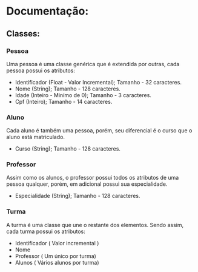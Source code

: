 # Documentação:

## Classes:
### Pessoa
Uma pessoa é uma classe genérica que é extendida por outras, cada pessoa possui os atributos:
- Identificador (Float - Valor Incremental); Tamanho - 32 caracteres.
- Nome (String); Tamanho - 128 caracteres.
- Idade (Inteiro - Minímo de 0); Tamanho - 3 caracteres.
- Cpf (Inteiro); Tamanho - 14 caracteres.

### Aluno
Cada aluno é também uma pessoa, porém, seu diferencial é o curso que o aluno está matriculado.
- Curso (String); Tamanho - 128 caracteres.

### Professor
Assim como os alunos, o professor possui todos os atributos de uma pessoa qualquer, porém, em adicional possui sua especialidade.
- Especialidade (String); Tamanho - 128 caracteres.

### Turma
A turma é uma classe que une o restante dos elementos. Sendo assim, cada turma possui os atributos:
- Identificador ( Valor incremental )
- Nome
- Professor ( Um único por turma)
- Alunos ( Vários alunos por turma)

